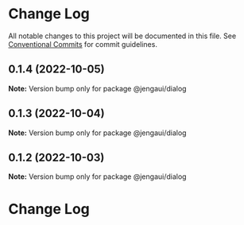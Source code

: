 # Change Log

All notable changes to this project will be documented in this file.
See [Conventional Commits](https://conventionalcommits.org) for commit guidelines.

## 0.1.4 (2022-10-05)

**Note:** Version bump only for package @jengaui/dialog

## 0.1.3 (2022-10-04)

**Note:** Version bump only for package @jengaui/dialog

## 0.1.2 (2022-10-03)

**Note:** Version bump only for package @jengaui/dialog

# Change Log
